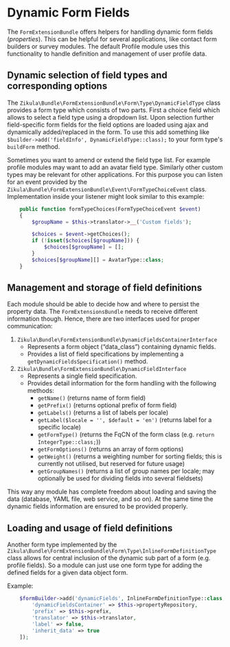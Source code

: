 Dynamic Form Fields
===================

The `FormExtensionBundle` offers helpers for handling dynamic form fields (*properties*). This can be helpful for several applications, like contact form builders or survey modules. The default Profile module uses this functionality to handle definition and management of user profile data.

Dynamic selection of field types and corresponding options
----------------------------------------------------------

The `Zikula\Bundle\FormExtensionBundle\Form\Type\DynamicFieldType` class provides a form type which consists of two parts. First a choice field which allows to select a field type using a dropdown list. Upon selection further field-specific form fields for the field options are loaded using ajax and dynamically added/replaced in the form. To use this add something like `$builder->add('fieldInfo', DynamicFieldType::class);` to your form type's `buildForm` method.

Sometimes you want to amend or extend the field type list. For example profile modules may want to add an avatar field type. Similarly other custom types may be relevant for other applications. For this purpose you can listen for an event provided by the `Zikula\Bundle\FormExtensionBundle\Event\FormTypeChoiceEvent` class. Implementation inside your listener might look similar to this example:

```php
    public function formTypeChoices(FormTypeChoiceEvent $event)
    {
        $groupName = $this->translator->__('Custom fields');

        $choices = $event->getChoices();
        if (!isset($choices[$groupName])) {
            $choices[$groupName] = [];
        }
        $choices[$groupName][] = AvatarType::class;
    }
```

Management and storage of field definitions
-------------------------------------------

Each module should be able to decide how and where to persist the property data. The `FormExtensionsBundle` needs to receive different information though. Hence, there are two interfaces used for proper communication:

1. `Zikula\Bundle\FormExtensionBundle\DynamicFieldsContainerInterface`
   - Represents a form object (“data_class”) containing dynamic fields.
   - Provides a list of field specifications by implementing a `getDynamicFieldsSpecification()` method.
2. `Zikula\Bundle\FormExtensionBundle\DynamicFieldInterface`
   - Represents a single field specification.
   - Provides detail information for the form handling with the following methods:
       - `getName()` (returns name of form field)
       - `getPrefix()` (returns optional prefix of form field)
       - `getLabels()` (returns a list of labels per locale)
       - `getLabel($locale = '', $default = 'en')` (returns label for a specific locale)
       - `getFormType()` (returns the FqCN of the form class (e.g. `return IntegerType::class;`))
       - `getFormOptions()` (returns an array of form options)
       - `getWeight()` (returns a weighting number for sorting fields; this is currently not utilised, but reserved for future usage)
       - `getGroupNames()` (returns a list of group names per locale; may optionally be used for dividing fields into several fieldsets)

This way any module has complete freedom about loading and saving the data (database, YAML file, web service, and so on). At the same time the dynamic fields information are ensured to be provided properly.

Loading and usage of field definitions
--------------------------------------

Another form type implemented by the `Zikula\Bundle\FormExtensionBundle\Form\Type\InlineFormDefinitionType` class allows for central inclusion of the dynamic sub part of a form (e.g. profile fields). So a module can just use one form type for adding the defined fields for a given data object form.

Example:

```php
    $formBuilder->add('dynamicFields', InlineFormDefinitionType::class, [
        'dynamicFieldsContainer' => $this->propertyRepository,
        'prefix' => $this->prefix,
        'translator' => $this->translator,
        'label' => false,
        'inherit_data' => true
    ]);
```
